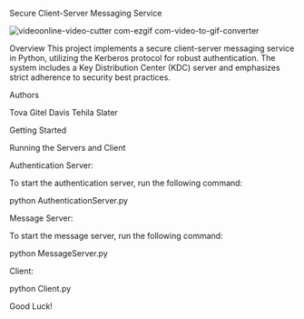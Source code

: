 Secure Client-Server Messaging Service

![videoonline-video-cutter com-ezgif com-video-to-gif-converter](https://github.com/GittyDavis/Secure-Client-Server-Messaging-Service/assets/137718817/6cdc509c-6337-46c0-a67d-f81a6fd46070)

Overview
This project implements a secure client-server messaging service in Python, utilizing the Kerberos protocol for robust authentication. The system includes a Key Distribution Center (KDC) server and emphasizes strict adherence to security best practices.

Authors

Tova Gitel Davis
Tehila Slater

Getting Started

Running the Servers and Client

Authentication Server:

To start the authentication server, run the following command:

python AuthenticationServer.py

Message Server:

To start the message server, run the following command:

python MessageServer.py

Client:

python Client.py

Good Luck!
